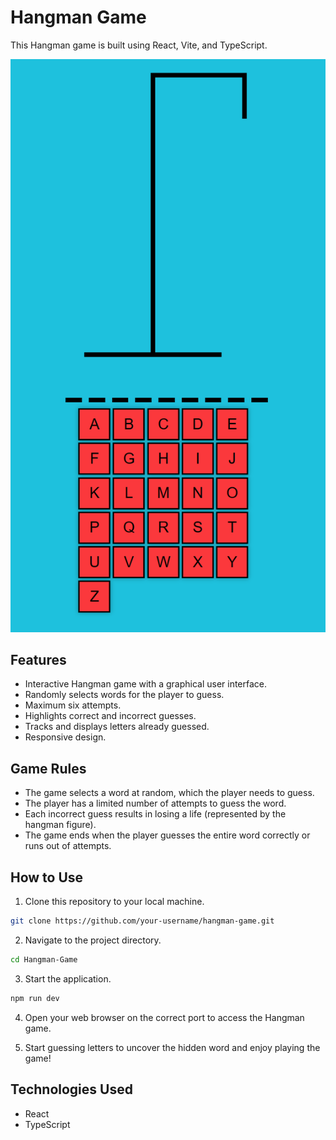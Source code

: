# Hangman Game

This Hangman game is built using React, Vite, and TypeScript.

![Hangman](image.png)

## Features

- Interactive Hangman game with a graphical user interface.
- Randomly selects words for the player to guess.
- Maximum six attempts.
- Highlights correct and incorrect guesses.
- Tracks and displays letters already guessed.
- Responsive design.

## Game Rules

- The game selects a word at random, which the player needs to guess.
- The player has a limited number of attempts to guess the word.
- Each incorrect guess results in losing a life (represented by the hangman figure).
- The game ends when the player guesses the entire word correctly or runs out of attempts.

## How to Use

1. Clone this repository to your local machine.

```bash
git clone https://github.com/your-username/hangman-game.git
```

2. Navigate to the project directory.

```bash
cd Hangman-Game
```

3. Start the application.

```bash
npm run dev
```

4. Open your web browser on the correct port to access the Hangman game.

5. Start guessing letters to uncover the hidden word and enjoy playing the game!

## Technologies Used

- React
- TypeScript
